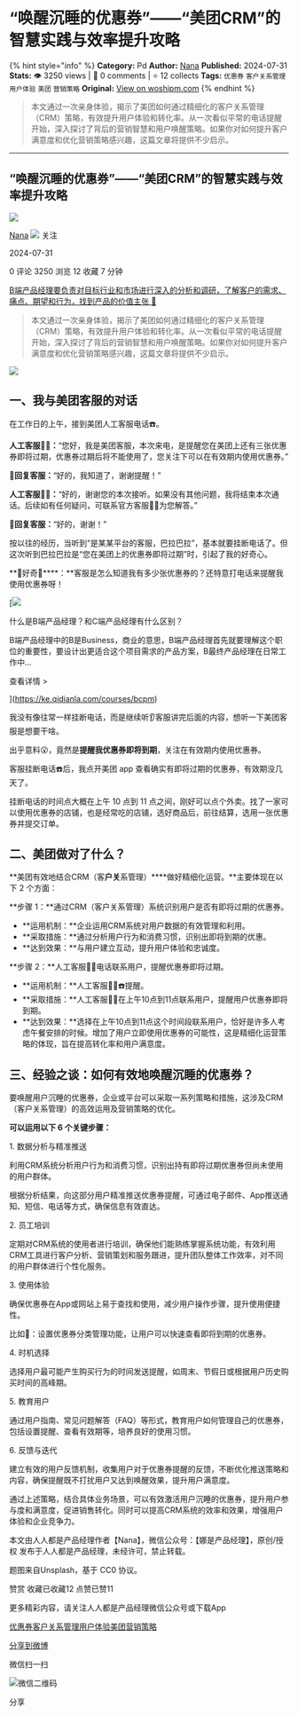 # “唤醒沉睡的优惠券”——“美团CRM”的智慧实践与效率提升攻略
{% hint style="info" %}
**Category:** Pd
**Author:** [Nana](https://www.woshipm.com/u/856418)
**Published:** 2024-07-31  
**Stats:** 👁️ 3250 views | 💬 0 comments | ⭐ 12 collects
**Tags:** `优惠券` `客户关系管理` `用户体验` `美团` `营销策略`
**Original:** [View on woshipm.com](https://www.woshipm.com/pd/6091475.html)
{% endhint %}
> 本文通过一次亲身体验，揭示了美团如何通过精细化的客户关系管理（CRM）策略，有效提升用户体验和转化率。从一次看似平常的电话提醒开始，深入探讨了背后的营销智慧和用户唤醒策略。如果你对如何提升客户满意度和优化营销策略感兴趣，这篇文章将提供不少启示。

---

## “唤醒沉睡的优惠券”——“美团CRM”的智慧实践与效率提升攻略

[![](https://static.woshipm.com/view/woshipm_api_def_20230131220106_9331.jpeg?imageView2/1/w/72/h/72/q/100)](https://www.woshipm.com/u/856418)

[Nana](https://www.woshipm.com/u/856418) ![](https://static.woshipm.com/tag/1121_1@2x.png) 关注

2024-07-31

0 评论 3250 浏览 12 收藏 7 分钟

[B端产品经理要负责对目标行业和市场进行深入的分析和调研，了解客户的需求、痛点、期望和行为，找到产品的价值主张 🔗](https://ke.qidianla.com/courses/bcpm)

> 本文通过一次亲身体验，揭示了美团如何通过精细化的客户关系管理（CRM）策略，有效提升用户体验和转化率。从一次看似平常的电话提醒开始，深入探讨了背后的营销智慧和用户唤醒策略。如果你对如何提升客户满意度和优化营销策略感兴趣，这篇文章将提供不少启示。

![](https://image.woshipm.com/2023/04/14/b6fa4d54-daa1-11ed-9b82-00163e0b5ff3.png)

## 一、我与美团客服的对话

在工作日的上午，接到美团人工客服电话☎️。

**人工客服💁‍♂️：**“您好，我是美团客服，本次来电，是提醒您在美团上还有三张优惠券即将过期，优惠券过期后将不能使用了，您关注下可以在有效期内使用优惠券。”

**👸回复客服：**“好的，我知道了，谢谢提醒！”

**人工客服💁‍♂️：**“好的，谢谢您的本次接听。如果没有其他问题，我将结束本次通话。后续如有任何疑问，可联系官方客服💁‍♂️为您解答。”

**👸回复客服：**“好的，谢谢！”

按以往的经历，当听到“是某某平台的客服，巴拉巴拉”，基本就要挂断电话了。但这次听到巴拉巴拉是“您在美团上的优惠券即将过期”时，引起了我的好奇心。

**👸好奇🤔****：**客服是怎么知道我有多少张优惠券的？还特意打电话来提醒我使用优惠券呀！

[![](https://image.woshipm.com/2023/07/27/6f50fd24-2c7f-11ee-875d-00163e0b5ff3.png)

什么是B端产品经理？和C端产品经理有什么区别？

B端产品经理中的B是Business，商业的意思，B端产品经理首先就要理解这个职位的重要性，要设计出更适合这个项目需求的产品方案，B最终产品经理在日常工作中...

查看详情 >

](https://ke.qidianla.com/courses/bcpm)

我没有像往常一样挂断电话，而是继续听👂客服讲完后面的内容，想听一下美团客服是想要干啥。

出乎意料😮，竟然是**提醒我优惠券即将到期**，关注在有效期内使用优惠券。

客服挂断电话☎️后，我点开美团 app 查看确实有即将过期的优惠券，有效期没几天了。

挂断电话的时间点大概在上午 10 点到 11 点之间，刚好可以点个外卖。找了一家可以使用优惠券的店铺，也是经常吃的店铺，选好商品后，前往结算，选用一张优惠券并提交订单。

## 二、美团做对了什么？

**美团有效地结合CRM（客****户关****系管理）****做好精细化运营。**主要体现在以下 2 个方面：

**步骤 1：**通过CRM（客户关系管理）系统识别用户是否有即将过期的优惠券。

*   **运用机制：**企业运用CRM系统对用户数据的有效管理和利用。
*   **采取措施：**通过分析用户行为和消费习惯，识别出即将到期的优惠。
*   **达到效果：**与用户建立互动，提升用户体验和忠诚度。

**步骤 2：**人工客服💁‍♂️电话联系用户，提醒优惠券即将过期。

*   **运用机制：**人工客服💁‍♂️☎️提醒。
*   **采取措施：**人工客服💁‍♂️在上午10点到11点联系用户，提醒用户优惠券即将到期。
*   **达到效果：**选择在上午10点到11点这个时间段联系用户，恰好是许多人考虑午餐安排的时候。增加了用户立即使用优惠券的可能性，这是精细化运营策略的体现，旨在提高转化率和用户满意度。

## 三、经验之谈：如何有效地唤醒沉睡的优惠券？

要唤醒用户沉睡的优惠券，企业或平台可以采取一系列策略和措施，这涉及CRM（客户关系管理）的高效运用及营销策略的优化。

**可以运用以下 6 个关键步骤：**

1\. 数据分析与精准推送

利用CRM系统分析用户行为和消费习惯，识别出持有即将过期优惠券但尚未使用的用户群体。

根据分析结果，向这部分用户精准推送优惠券提醒，可通过电子邮件、App推送通知、短信、电话等方式，确保信息有效直达。

2\. 员工培训

定期对CRM系统的使用者进行培训，确保他们能熟练掌握系统功能，有效利用CRM工具进行客户分析、营销策划和服务跟进，提升团队整体工作效率，对不同的用户群体进行个性化服务。

3\. 使用体验

确保优惠券在App或网站上易于查找和使用，减少用户操作步骤，提升使用便捷性。

比如🌰：设置优惠券分类管理功能，让用户可以快速查看即将到期的优惠券。

4\. 时机选择

选择用户最可能产生购买行为的时间发送提醒，如周末、节假日或根据用户历史购买时间的高峰期。

5\. 教育用户

通过用户指南、常见问题解答（FAQ）等形式，教育用户如何管理自己的优惠券，包括设置提醒、查看有效期等，培养良好的使用习惯。

6\. 反馈与迭代

建立有效的用户反馈机制，收集用户对于优惠券提醒的反馈，不断优化推送策略和内容，确保提醒既不打扰用户又达到唤醒效果，提升用户满意度。

通过上述策略，结合具体业务场景，可以有效激活用户沉睡的优惠券，提升用户参与度和满意度，促进销售转化。同时可以提高CRM系统的效率和效果，增强用户体验和企业竞争力。

本文由人人都是产品经理作者【Nana】，微信公众号：【娜是产品经理】，原创/授权 发布于人人都是产品经理，未经许可，禁止转载。

题图来自Unsplash，基于 CC0 协议。

赞赏 收藏已收藏12 点赞已赞11

更多精彩内容，请关注人人都是产品经理微信公众号或下载App

[优惠券](https://www.woshipm.com/tag/%e4%bc%98%e6%83%a0%e5%88%b8)[客户关系管理](https://www.woshipm.com/tag/%e5%ae%a2%e6%88%b7%e5%85%b3%e7%b3%bb%e7%ae%a1%e7%90%86)[用户体验](https://www.woshipm.com/tag/ue)[美团](https://www.woshipm.com/tag/%e7%be%8e%e5%9b%a2)[营销策略](https://www.woshipm.com/tag/%e8%90%a5%e9%94%80%e7%ad%96%e7%95%a5)

[分享到微博](https://service.weibo.com/share/share.php?appkey=2775287854&title=“唤醒沉睡的优惠券”——“美团CRM”的智慧实践与效率提升攻略&url=https://www.woshipm.com/pd/6091475.html&pic=https://image.woshipm.com/2023/04/14/b6fa4d54-daa1-11ed-9b82-00163e0b5ff3.png)

微信扫一扫

![微信二维码](https://api.pwmqr.com/qrcode/create/?url=https://www.woshipm.com/pd/6091475.html)

分享